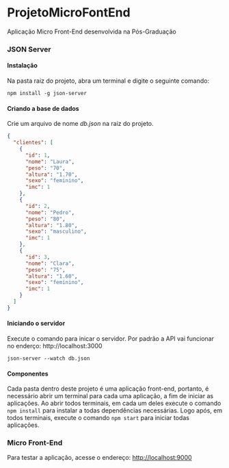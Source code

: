 # ProjetoMicroFontEnd
Aplicação Micro Front-End desenvolvida na Pós-Graduação

### JSON Server
#### Instalação

Na pasta raiz do projeto, abra um terminal e digite o seguinte comando:

```
npm install -g json-server
```

#### Criando a base de dados

Crie um arquivo de nome *db.json* na raiz do projeto.
```json
{
  "clientes": [
    {
      "id": 1,
      "nome": "Laura",
      "peso": "70",
      "altura": "1.70",
      "sexo": "feminino",
      "imc": 1
    },
    {
      "id": 2,
      "nome": "Pedro",
      "peso": "80",
      "altura": "1.80",
      "sexo": "masculino",
      "imc": 1
    },
    {
      "id": 3,
      "nome": "Clara",
      "peso": "75",
      "altura": "1.60",
      "sexo": "feminino",
      "imc": 1
    }
  ]
}
```

#### Iniciando o servidor
Execute o comando para inicar o servidor. Por padrão a API vai funcionar no enderço: http://localhost:3000

```
json-server --watch db.json
```

#### Componentes

Cada pasta dentro deste projeto é uma aplicação front-end, portanto, é necessário abrir um terminal para cada uma aplicação, a fim de iniciar as aplicações.
Ao abrir todos terminais, em cada um deles execute o comando ```npm install``` para instalar a todas dependências necessárias.
Logo após, em todos terminais, execute o comando ```npm start``` para iniciar todas aplicações.

### Micro Front-End

Para testar a aplicação, acesse o endereço: [http://localhost:9000](http://localhost:9000)